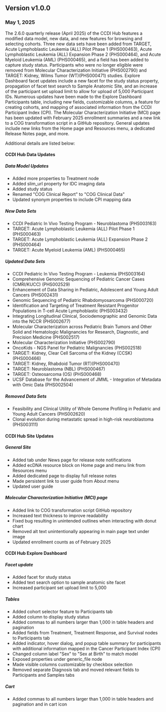 ## Version v1.0.0
### May 1, 2025
The 2.6.0 quarterly release (April 2025) of the CCDI Hub features a modified data model, new data, and new features for browsing and selecting cohorts. Three new data sets have been added from TARGET, Acute Lymphoblastic Leukemia (ALL) Pilot Phase 1 (PHS000463), Acute Lymphoblastic Leukemia (ALL) Expansion Phase 2 (PHS000464), and Acute Myeloid Leukemia (AML) (PHS000465), and a field has been added to capture study status. Participants who were no longer eligible were removed from Molecular Characterization Initiative (PHS002790) and TARGET: Kidney, Wilms Tumor (WT)(PHS000471) studies. Explore Dashboard facet updates include a new facet for the study status property, propagation of facet text search to Sample Anatomic Site, and an increase of the participant set upload limit to allow for upload of 5,000 Participant IDs. Numerous updates have been made to the Explore Dashboard Participants table, including new fields, customizable columns, a feature for creating cohorts, and mapping of associated information from the CCDI Participant Index (CPI). The Molecular Characterization Initiative (MCI) page has been updated with February 2025 enrollment summaries and a new link to a COG transformation script in a GitHub repository. General updates include new links from the Home page and Resources menu, a dedicated Release Notes page, and more.

Additional details are listed below:

#### CCDI Hub Data Updates

##### Data Model Updates
- Added more properties to Treatment node  
- Added slim_url property for IDC imaging data
- Added study status
- Renamed &quot;COG Clinical Report&quot; to &quot;COG Clinical Data&quot;
- Updated synonym properties to include CPI mapping data

##### New Data Sets
- CCDI Pediatric In Vivo Testing Program - Neuroblastoma (PHS003163)
- TARGET: Acute Lymphoblastic Leukemia (ALL) Pilot Phase 1 (PHS000463)
- TARGET: Acute Lymphoblastic Leukemia (ALL) Expansion Phase 2 (PHS000464)
- TARGET: Acute Myeloid Leukemia (AML) (PHS000465)

##### Updated Data Sets
- CCDI Pediatric In Vivo Testing Program - Leukemia (PHS003164)
- Comprehensive Genomic Sequencing of Pediatric Cancer Cases (CMRI/KUCC) (PHS002529)
- Enhancement of Data Sharing in Pediatric, Adolescent and Young Adult Cancers (PHS002431)
- Genomic Sequencing of Pediatric Rhabdomyosarcoma (PHS000720)
- Identification and Targeting of Treatment Resistant Progenitor Populations in T-cell Acute Lymphoblastic (PHS003432)
- Integrating Longitudinal Clinical, Sociodemographic and Genomic Data into the NCCR (PHS002677)
- Molecular Characterization across Pediatric Brain Tumors and Other Solid and Hematologic Malignancies for Research, Diagnostic, and Precision Medicine (PHS002517)
- Molecular Characterization Initiative (PHS002790)
- OncoKids - NGS Panel for Pediatric Malignancies (PHS002518)
- TARGET: Kidney, Clear Cell Sarcoma of the Kidney (CCSK) (PHS000466)
- TARGET: Kidney, Rhabdoid Tumor (RT)(PHS000470)
- TARGET: Neuroblastoma (NBL) (PHS000467)
- TARGET: Osteosarcoma (OS) (PHS000468)
- UCSF Database for the Advancement of JMML - Integration of Metadata with Omic Data (PHS002504)

##### Removed Data Sets
- Feasibility and Clinical Utility of Whole Genome Profiling in Pediatric and Young Adult Cancers (PHS002620)
- Clonal evolution during metastatic spread in high-risk neuroblastoma (PHS003111)

#### CCDI Hub Site Updates
##### General Site
- Added tab under News page for release note notifications
- Added ecDNA resource block on Home page and menu link from Resources menu
- Added dedicated page to display full release notes
- Made persistent link to user guide from About menu
- Updated user guide

##### Molecular Characterization Initiative (MCI) page
- Added link to COG transformation script GitHub repository
- Increased text thickness to improve readability
- Fixed bug resulting in unintended outlines when interacting with donut chart
- Removed alt text unintentionally appearing in main page text under image
- Updated enrollment counts as of February 2025

#### CCDI Hub Explore Dashboard
##### Facet update
- Added facet for study status
- Added text search option to sample anatomic site facet
- Increased participant set upload limit to 5,000

##### Tables
- Added cohort selector feature to Participants tab
- Added column to display study status
- Added commas to all numbers larger than 1,000 in table headers and pagination
- Added fields from Treatment, Treatment Response, and Survival nodes to Participants tab
- Added indicator, hover dialog, and popup table summary for participants with additional information mapped in the Cancer Participant Index (CPI)
- Changed column label &quot;Sex&quot; to &quot;Sex at Birth&quot; to match model
- Exposed properties under generic_file node
- Made visible columns customizable by checkbox selection
- Removed separate Diagnosis tab and moved relevant fields to Participants and Samples tabs

##### Cart
- Added commas to all numbers larger than 1,000 in table headers and pagination and in cart icon

